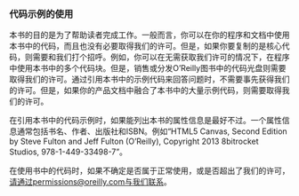 ### 代码示例的使用

本书的目的是为了帮助读者完成工作。一般而言，你可以在你的程序和文档中使用本书中的代码，而且也没有必要取得我们的许可。但是，如果你要复制的是核心代码，则需要和我们打个招呼。例如，你可以在无需获取我们许可的情况下，在程序中使用本书中的多个代码块。但是，销售或分发O’Reilly图书中的代码光盘则需要取得我们的许可。通过引用本书中的示例代码来回答问题时，不需要事先获得我们的许可。但是，如果你的产品文档中融合了本书中的大量示例代码，则需要取得我们的许可。

在引用本书中的代码示例时，如果能列出本书的属性信息是最好不过。一个属性信息通常包括书名、作者、出版社和ISBN。例如“HTML5 Canvas, Second Edition by Steve Fulton and Jeff Fulton (O’Reilly), Copyright 2013 8bitrocket Studios, 978-1-449-33498-7”。

在使用书中的代码时，如果不确定是否属于正常使用，或是否超出了我们的许可，请通过permissions@oreilly.com与我们联系。


